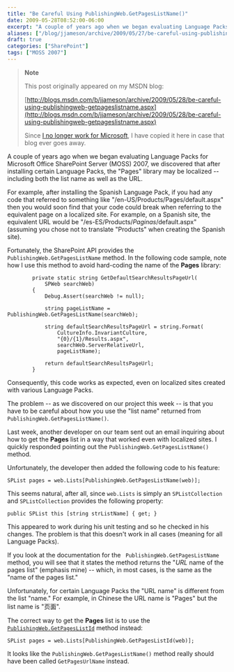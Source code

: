 ```yaml
---
title: "Be Careful Using PublishingWeb.GetPagesListName()"
date: 2009-05-28T08:52:00-06:00
excerpt: "A couple of years ago when we began evaluating Language Packs for Microsoft Office SharePoint Server (MOSS) 2007, we discovered that after installing certain Language Packs, the \"Pages\" library may be localized -- including both the list name as well..."
aliases: ["/blog/jjameson/archive/2009/05/27/be-careful-using-publishingweb-getpageslistname.aspx", "/blog/jjameson/archive/2009/05/28/be-careful-using-publishingweb-getpageslistname.aspx"]
draft: true
categories: ["SharePoint"]
tags: ["MOSS 2007"]
---
```


> **Note**
>
> This post originally appeared on my MSDN blog:
>
> [http://blogs.msdn.com/b/jjameson/archive/2009/05/28/be-careful-using-publishingweb-getpageslistname.aspx](http://blogs.msdn.com/b/jjameson/archive/2009/05/28/be-careful-using-publishingweb-getpageslistname.aspx)
>
> Since [I no longer work for Microsoft](/blog/jjameson/2011/09/02/last-day-with-microsoft), I have copied it here in case that blog ever goes away.

A couple of years ago when we began evaluating Language Packs for Microsoft Office SharePoint Server (MOSS) 2007, we discovered that after installing certain Language Packs, the "Pages" library may be localized -- including both the list name as well as the URL.

For example, after installing the Spanish Language Pack, if you had any code that referred to something like "/en-US/Products/Pages/default.aspx" then you would soon find that your code could break when referring to the equivalent page on a localized site. For example, on a Spanish site, the equivalent URL would be "/es-ES/Products/*Paginas*/default.aspx" (assuming you chose not to translate "Products" when creating the Spanish site).

Fortunately, the SharePoint API provides the ` PublishingWeb.GetPagesListName` method. In the following code sample, note how I use this method to avoid hard-coding the name of the **Pages** library:

```
        private static string GetDefaultSearchResultsPageUrl(
            SPWeb searchWeb)
        {
            Debug.Assert(searchWeb != null);

            string pageListName = PublishingWeb.GetPagesListName(searchWeb);

            string defaultSearchResultsPageUrl = string.Format(
                CultureInfo.InvariantCulture,
                "{0}/{1}/Results.aspx",
                searchWeb.ServerRelativeUrl,
                pageListName);

            return defaultSearchResultsPageUrl;
        }
```

Consequently, this code works as expected, even on localized sites created with various Language Packs.

The problem -- as we discovered on our project this week -- is that you have to be careful about how you use the "list name" returned from `PublishingWeb.GetPagesListName()`.

Last week, another developer on our team sent out an email inquiring about how to get the **Pages** list in a way that worked even with localized sites. I quickly responded pointing out the `PublishingWeb.GetPagesListName()` method.

Unfortunately, the developer then added the following code to his feature:

```
SPList pages = web.Lists[PublishingWeb.GetPagesListName(web)];
```

This seems natural, after all, since `web.Lists` is simply an `SPListCollection` and `SPListCollection` provides the following property:

```
public SPList this [string strListName] { get; }
```

This appeared to work during his unit testing and so he checked in his changes. The problem is that this doesn't work in all cases (meaning for all Language Packs).

If you look at the documentation for the ` PublishingWeb.GetPagesListName` method, you will see that it states the method returns the "*URL* name of the pages list" (emphasis mine) -- which, in most cases, is the same as the "name of the pages list."

Unfortunately, for certain Language Packs the "URL name" is different from the list "name." For example, in Chinese the URL name is "Pages" but the list name is "页面".

The correct way to get the **Pages** list is to use the [`PublishingWeb.GetPagesListId`](http://msdn.microsoft.com/en-us/library/microsoft.sharepoint.publishing.publishingweb.getpageslistid.aspx) method instead:

```
SPList pages = web.Lists[PublishingWeb.GetPagesListId(web)];
```

It looks like the `PublishingWeb.GetPagesListName()` method really should have been called `GetPagesUrlName` instead.

